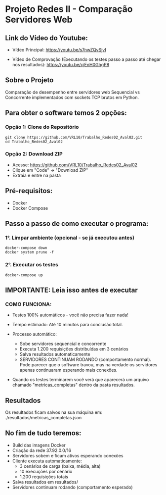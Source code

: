 # Projeto Redes II - Comparação Servidores Web

## Link do Vídeo do Youtube:

- Vídeo Principal: https://youtu.be/s7nwZQvSjvI

- Vídeo de Comprovação (Executando os testes passo a passo até chegar nos resultados): https://youtu.be/cjEnH0GhgP8
  
## Sobre o Projeto
Comparação de desempenho entre servidores web Sequencial vs Concorrente implementados com sockets TCP brutos em Python.

## Para obter o software temos 2 opções:

### Opção 1: Clone do Repositório
```
git clone https://github.com/VRL10/Trabalho_Redes02_Aval02.git
cd Trabalho_Redes02_Aval02
```

### Opção 2: Download ZIP
- Acesse: https://github.com/VRL10/Trabalho_Redes02_Aval02
- Clique em "Code" → "Download ZIP"
- Extraia e entre na pasta

## Pré-requisitos:
- Docker
- Docker Compose

## Passo a passo de como executar o programa:

### 1°. Limpar ambiente (opcional - se já executou antes)
```
docker-compose down
docker system prune -f
```

### 2°. Executar os testes
```
docker-compose up
```

## IMPORTANTE: Leia isso antes de executar

### COMO FUNCIONA:
- Testes 100% automáticos - você não precisa fazer nada!
- Tempo estimado: Até 10 minutos para conclusão total.
- Processo automático:
  - Sobe servidores sequencial e concorrente
  - Executa 1.200 requisições distribuídas em 3 cenários
  - Salva resultados automaticamente
  - SERVIDORES CONTINUAM RODANDO (comportamento normal). Pode parecer que o software travou, mas na verdade os servidores apenas continuaram esperando mais conexões.

- Quando os testes terminarem você verá que aparecerá um arquivo chamado "metricas_completas" dentro da pasta resultados.

## Resultados
Os resultados ficam salvos na sua máquina em: ./resultados/metricas_completas.json

## No fim de tudo teremos:
- Build das imagens Docker
- Criação da rede 37.92.0.0/16
- Servidores sobem e ficam ativos esperando conexões
- Cliente executa automaticamente:
  - 3 cenários de carga (baixa, média, alta)
  - 10 execuções por cenário
  - 1.200 requisições totais
- Salva resultados em resultados/
- Servidores continuam rodando (comportamento esperado)


